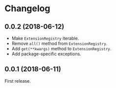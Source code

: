# Changelog

## 0.0.2 (2018-06-12)

* Make `ExtensionRegistry` iterable.
* Remove `all()` method from `ExtensionRegistry`.
* Add `get(**kwargs)` method to `ExtensionRegistry`.
* Add package-specific exceptions.

## 0.0.1 (2018-06-11)

First release.
